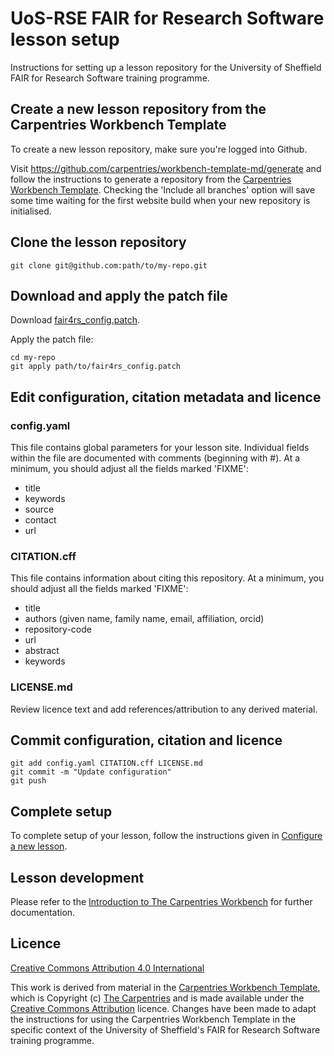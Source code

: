 # UoS-RSE FAIR for Research Software lesson setup

Instructions for setting up a lesson repository for the University of
Sheffield FAIR for Research Software training programme.

## Create a new lesson repository from the Carpentries Workbench Template

To create a new lesson repository, make sure you're logged into Github.

Visit https://github.com/carpentries/workbench-template-md/generate
and follow the instructions to generate a repository from the
[Carpentries Workbench
Template](https://github.com/carpentries/workbench-template-md). Checking
the 'Include all branches' option will save some time waiting for the
first website build when your new repository is initialised.

## Clone the lesson repository

```
git clone git@github.com:path/to/my-repo.git
```

## Download and apply the patch file

Download
[fair4rs\_config.patch](https://raw.githubusercontent.com/tdjames1/fair4rs-lesson-setup/main/fair4rs_config.patch?token=GHSAT0AAAAAACKHZVPAZGMVZTGGAUHQOBPSZO4YZ5A).

Apply the patch file:

```
cd my-repo
git apply path/to/fair4rs_config.patch
```

## Edit configuration, citation metadata and licence

### config.yaml

This file contains global parameters for your lesson site. Individual
fields within the file are documented with comments (beginning with
#). At a minimum, you should adjust all the fields marked 'FIXME':

* title
* keywords
* source
* contact
* url

### CITATION.cff

This file contains information about citing this repository. At a
minimum, you should adjust all the fields marked 'FIXME':

* title
* authors (given name, family name, email, affiliation, orcid)
* repository-code
* url
* abstract
* keywords

### LICENSE.md

Review licence text and add references/attribution to any derived
material.

## Commit configuration, citation and licence

```
git add config.yaml CITATION.cff LICENSE.md
git commit -m "Update configuration"
git push
```

## Complete setup

To complete setup of your lesson, follow the instructions given
in [Configure a new lesson](https://github.com/carpentries/workbench-template-md#configure-a-new-lesson).

## Lesson development

Please refer to the [Introduction to The Carpentries
Workbench](https://carpentries.github.io/sandpaper-docs/) for further
documentation.

## Licence

[Creative Commons Attribution 4.0 International](https://creativecommons.org/licenses/by/4.0/)

This work is derived from material in the [Carpentries Workbench
Template](https://github.com/carpentries/workbench-template-md), which
is Copyright (c) [The Carpentries](https://carpentries.org/) and is
made available under the [Creative Commons
Attribution](https://creativecommons.org/licenses/by/4.0/) licence.
Changes have been made to adapt the instructions for using the
Carpentries Workbench Template in the specific context of the
University of Sheffield's FAIR for Research Software training
programme.
